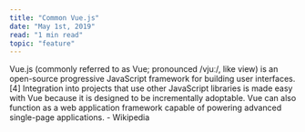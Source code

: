 ```yaml
---
title: "Common Vue.js"
date: "May 1st, 2019"
read: "1 min read" 
topic: "feature"
---
```

Vue.js (commonly referred to as Vue; pronounced /vjuː/, like view) is an open-source progressive JavaScript framework for building user interfaces.[4] Integration into projects that use other JavaScript libraries is made easy with Vue because it is designed to be incrementally adoptable. Vue can also function as a web application framework capable of powering advanced single-page applications. - Wikipedia
